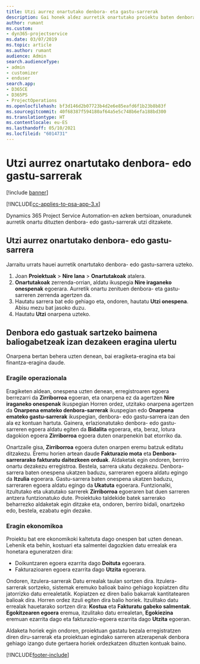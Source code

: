 ```yaml
---
title: Utzi aurrez onartutako denbora- eta gastu-sarrerak
description: Gai honek aldez aurretik onartutako proiektu baten denbora- edo gastu-transakzioa uzteari buruzko informazioa eskaintzen du.
author: rumant
ms.custom:
- dyn365-projectservice
ms.date: 03/07/2019
ms.topic: article
ms.author: rumant
audience: Admin
search.audienceType:
- admin
- customizer
- enduser
search.app:
- D365CE
- D365PS
- ProjectOperations
ms.openlocfilehash: bf3d146d2b07723b4d2e6e85eafd6f1b23b8b83f
ms.sourcegitcommit: 40f68387f594180af64a5e5c748b6efa188bd300
ms.translationtype: HT
ms.contentlocale: eu-ES
ms.lasthandoff: 05/10/2021
ms.locfileid: "6014731"
---
```

# <a name="cancel-previously-approved-time-or-expense-entries"></a>Utzi aurrez onartutako denbora- edo gastu-sarrerak

[!include [banner](../includes/psa-now-project-operations.md)]

[!INCLUDE[cc-applies-to-psa-app-3.x](../includes/cc-applies-to-psa-app-3x.md)]

Dynamics 365 Project Service Automation-en azken bertsioan, onuradunek aurretik onartu dituzten denbora- edo gastu-sarrerak utzi ditzakete.

## <a name="cancel-a-previously-approved-time-or-expense-entry"></a>Utzi aurrez onartutako denbora- edo gastu-sarrera

Jarraitu urrats hauei aurretik onartutako denbora- edo gastu-sarrera uzteko.

1. Joan **Proiektuak** \> **Nire lana** \> **Onartutakoak** atalera.
2. **Onartutakoak** zerrenda-orrian, aldatu ikuspegia **Nire iraganeko onespenak** egoerara. Aurretik onartu zenituen denbora- eta gastu-sarreren zerrenda agertzen da.
3. Hautatu sarrera bat edo gehiago eta, ondoren, hautatu **Utzi onespena**. Abisu mezu bat jasoko duzu.
4. Hautatu **Utzi** onarpena uzteko.

## <a name="understand-the-impact-of-canceling-a-time-or-expense-entry-approval"></a>Denbora edo gastuak sartzeko baimena baliogabetzeak izan dezakeen eragina ulertu

Onarpena bertan behera uzten denean, bai eragiketa-eragina eta bai finantza-eragina daude.

### <a name="operational-impact"></a>Eragile operazionala

Eragiketen aldean, onespena uzten denean, erregistroaren egoera berrezarri da **Zirriborroa** egoeran, eta onarpena ez da agertzen **Nire iraganeko onespenak** ikuspegian Horren ordez, utzitako onarpena agertzen da **Onarpena emateko denbora-sarrerak** ikuspegian edo **Onarpena emateko gastu-sarrerak** ikuspegian, denbora- edo gastu-sarrera izan den ala ez kontuan hartuta. Gainera, erlazionatutako denbora- edo gastu-sarreren egoera aldatu egiten da **Bidalita** egoerara, eta, beraz, lotura dagokion egoera **Zirriborroa** egoera duten onarpenekin bat etorriko da.

Onartzaile gisa, **Zirriborroa** egoera duten onarpen eremu batzuk editatu ditzakezu. Eremu horien artean daude **Fakturazio mota** eta **Denbora-sarrerarako fakturatu daitezkeen orduak**. Aldaketak egin ondoren, berriro onartu dezakezu erregistroa. Bestela, sarrera ukatu dezakezu. Denbora-sarrera baten onespena ukatzen baduzu, sarreraren egoera aldatu egingo da **Itzulia** egoerara. Gastu-sarrera baten onespena ukatzen baduzu, sarreraren egoera aldatu egingo da **Ukatuta** egoerara. Funtzionalki, itzultutako eta ukatutako sarrerek **Zirriborroa** egoeraren bat duen sarreren antzera funtzionatuko dute. Proiektuko taldekide batek sarrerako beharrezko aldaketak egin ditzake eta, ondoren, berriro bidali, onartzeko edo, bestela, ezabatu egin dezake.

### <a name="financial-impact"></a>Eragin ekonomikoa

Proiektu bat ere ekonomikoki kaltetuta dago onespen bat uzten denean. Lehenik eta behin, kostuari eta salmentei dagozkien datu errealak era honetara eguneratzen dira:

- Doikuntzaren egoera ezarrita dago **Doituta** egoerara.
- Fakturazioaren egoera ezarrita dago **Utzita** egoerara.

Ondoren, itzulera-sarrerak Datu errealak taulan sortzen dira. Itzulera-sarrerak sortzeko, sistemak eremuko balioak baino gehiago kopiatzen ditu jatorrizko datu errealetatik. Kopiatzen ez diren balio bakarrak kantitatearen balioak dira. Horren ordez itzuli egiten dira balio horiek. Itzulitako datu errealak hauetarako sortzen dira: **Kostua** eta **Fakturatu gabeko salmentak**. **Egokitzearen egoera** eremua, itzulitako datu errealetan, **Egokiezina** eremuan ezarrita dago eta fakturazio-egoera ezarrita dago **Utzita** egoeran.

Aldaketa horiek egin ondoren, proiektuan gastatu bezala erregistratzen diren diru-sarrerak eta proiektuan egindako sarreren atzerapenak denbora gehiago izango dute gertaera horiek ordezkatzen dituzten kontuak baino.


[!INCLUDE[footer-include](../includes/footer-banner.md)]